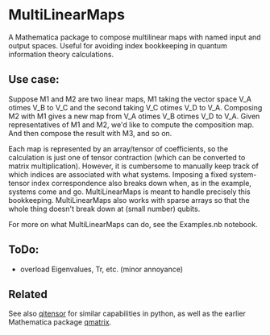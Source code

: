 # MultiLinearMaps
A Mathematica package to compose multilinear maps with named input and output spaces. 
Useful for avoiding index bookkeeping in quantum information theory calculations.

Use case:
---------
Suppose M1 and M2 are two linear maps, M1 taking the vector space V_A otimes V_B to V_C and the second taking V_C otimes V_D to V_A. Composing M2 with M1 gives a new map from V_A otimes V_B otimes V_D to V_A. Given representatives of M1 and M2, we'd like to compute the composition map. And then compose the result with M3, and so on.

Each map is represented by an array/tensor of coefficients, so the calculation is just one of tensor contraction (which can be converted to matrix multiplication). However, it is cumbersome to manually keep track of which indices are associated with what systems. Imposing a fixed system-tensor index correspondence also breaks down when, as in the example, systems come and go. MultiLinearMaps is meant to handle precisely this bookkeeping. MultiLinearMaps also works with sparse arrays so that the whole thing doesn't break down at (small number) qubits.

For more on what MultiLinearMaps can do, see the Examples.nb notebook.

ToDo:
-----
+ overload Eigenvalues, Tr, etc. (minor annoyance)

Related
-------
See also [qitensor](http://www.stahlke.org/dan/qitensor/) for similar capabilities in python, as well as the earlier Mathematica package [qmatrix](http://www.timof.qipc.org/qmatrix/index.html). 
